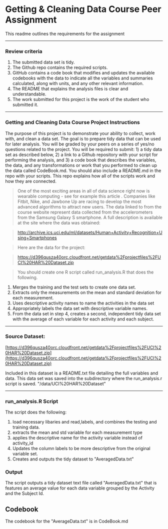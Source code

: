 # Getting & Cleaning Data Course Peer Assignment

This readme outlines the requirements for the assignment

***

### Review criteria
> 
1. The submitted data set is tidy. 
2. The Github repo contains the required scripts.
3. GitHub contains a code book that modifies and updates the available codebooks with the data to indicate all the variables and summaries calculated, along with units, and any other relevant information.
4. The README that explains the analysis files is clear and understandable.
5. The work submitted for this project is the work of the student who submitted it.

***
### Getting and Cleaning Data Course Project Instructions
>
The purpose of this project is to demonstrate your ability to collect, work with, and clean a data set. The goal is to prepare tidy data that can be used for later analysis. You will be graded by your peers on a series of yes/no questions related to the project. You will be required to submit: 1) a tidy data set as described below, 2) a link to a Github repository with your script for performing the analysis, and 3) a code book that describes the variables, the data, and any transformations or work that you performed to clean up the data called CodeBook.md. You should also include a README.md in the repo with your scripts. This repo explains how all of the scripts work and how they are connected.

> One of the most exciting areas in all of data science right now is wearable computing - see for example this article . Companies like Fitbit, Nike, and Jawbone Up are racing to develop the most advanced algorithms to attract new users. The data linked to from the course website represent data collected from the accelerometers from the Samsung Galaxy S smartphone. A full description is available at the site where the data was obtained:

> http://archive.ics.uci.edu/ml/datasets/Human+Activity+Recognition+Using+Smartphones 

> Here are the data for the project:

> https://d396qusza40orc.cloudfront.net/getdata%2Fprojectfiles%2FUCI%20HAR%20Dataset.zip  

> You should create one R script called run_analysis.R that does the following. 
>
1. Merges the training and the test sets to create one data set.
2. Extracts only the measurements on the mean and standard deviation for each measurement. 
3. Uses descriptive activity names to name the activities in the data set
4. Appropriately labels the data set with descriptive variable names. 
5. From the data set in step 4, creates a second, independent tidy data set with the average of each variable for each activity and each subject.

***
### Source Dataset:
[https://d396qusza40orc.cloudfront.net/getdata%2Fprojectfiles%2FUCI%20HAR%20Dataset.zip](https://d396qusza40orc.cloudfront.net/getdata%2Fprojectfiles%2FUCI%20HAR%20Dataset.zip)

Included in this dataset is a README.txt file detailing the full variables and data.
This data set was saved into the subdirectory where the run_analysis.r script is saved.
"/data/UCI%20HAR%20Dataset"

***
### run_analysis.R Script
The script does the following:
1. load necessary libaries and read,labels, and combines the testing and training data.
2. extracts the mean and std variable for each measurement type
3. applies the descriptive name for the activity variable instead of activity_id
4. Updates the column labels to be more descriptive from the original variable set.
5. Creates and outputs the tidy dataset to "AveragedData.txt"

### Output
The script outputs a tidy dataset text file called "AveragedData.txt" that is features an average value for each data variable grouped by the Activity and the Subject Id.

## Codebook
The codebook for the "AverageData.txt" is in CodeBook.md


